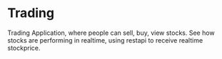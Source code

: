 # Trading
Trading Application, where people can sell, buy, view stocks. 
See how stocks are performing in realtime, using restapi to receive realtime stockprice.
